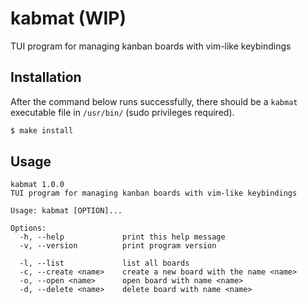 # kabmat (WIP)

TUI program for managing kanban boards with vim-like keybindings

## Installation

After the command below runs successfully, there should be a `kabmat` executable file in `/usr/bin/` (sudo privileges required).

```sh
$ make install
```

## Usage

```
kabmat 1.0.0
TUI program for managing kanban boards with vim-like keybindings

Usage: kabmat [OPTION]...

Options:
  -h, --help             print this help message
  -v, --version          print program version

  -l, --list             list all boards
  -c, --create <name>    create a new board with the name <name>
  -o, --open <name>      open board with name <name>
  -d, --delete <name>    delete board with name <name>
```
